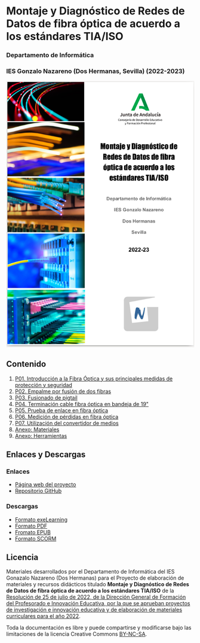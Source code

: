 # Montaje y Diagnóstico de Redes de Datos de fibra óptica de acuerdo a los estándares TIA/ISO
### Departamento de Informática 
### IES Gonzalo Nazareno (Dos Hermanas, Sevilla) (2022-2023)

![intro](img/intro.png)

## Contenido

1. [P01. Introducción a la Fibra Óptica y sus principales medidas de protección y seguridad](contenido/P01/README.md)
2. [P02. Empalme por fusión de dos fibras](contenido/P02/README.md)
3. [P03. Fusionado de pigtail](contenido/P03/README.md)
4. [P04. Terminación cable fibra óptica en bandeja de 19"](contenido/P04/README.md)
5. [P05. Prueba de enlace en fibra óptica](contenido/P05/README.md)
6. [P06. Medición de pérdidas en fibra óptica](contenido/P06/README.md)
7. [P07. Utilización del convertidor de medios](contenido/P07/README.md)
8. [Anexo: Materiales](contenido/materiales.md)
9. [Anexo: Herramientas](contenido/herramientas.md)

## Enlaces y Descargas

### Enlaces

* [Página web del proyecto](https://fibra.gonzalonazareno.org)
* [Repositorio GitHub](https://github.com/iesgn/proyecto_fibra_2023)

### Descargas

* [Formato exeLearning](https://github.com/iesgn/proyecto_fibra_2023/raw/main/descargas/proyecto_fibra_optica_iesgn2023.elp)
* [Formato PDF](https://fibra.gonzalonazareno.org/pdf/proyecto_fibra_optica_iesgn2223.pdf)
* [Fromato EPUB](https://github.com/iesgn/proyecto_fibra_2023/raw/main/descargas/proyecto_fibra_optica_iesgn2023.epub)
* [Formato SCORM](https://github.com/iesgn/proyecto_fibra_2023/raw/main/descargas/proyecto_fibra_optica_iesgn2223.zip)


## Licencia

Materiales desarrollados por el Departamento de Informática del IES Gonazalo Nazareno (Dos Hermanas) para el Proyecto de elaboración de materiales y recursos didácticos titulado **Montaje y Diagnóstico de Redes de Datos de fibra óptica de acuerdo a los estándares TIA/ISO** de la [Resolución de 25 de julio de 2022, de la Dirección General de Formación del Profesorado e Innovación Educativa, por la que se aprueban proyectos de investigación e innovación educativa y de elaboración de materiales curriculares para el año 2022](https://www.juntadeandalucia.es/educacion/portals/web/ced/novedades/-/novedades/detalle/ep332ikUb0dM/resolucion-por-la-que-se-aprueban-proyectos-de-investigacion-e-innovacion-educativa-y-de-elaboracion-de-materiales).

Toda la documentación es libre y puede compartirse y modificarse bajo las limitaciones de la licencia Creative Commons [BY-NC-SA](LICENSE).